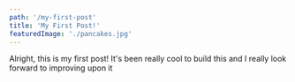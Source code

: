 ```yaml
---
path: '/my-first-post'
title: 'My First Post!'
featuredImage: './pancakes.jpg'
---
```


Alright, this is my first post! It's been really cool to build
this and I really look forward to improving upon it
